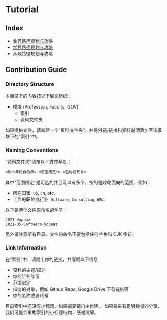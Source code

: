 # Tutorial

## Index

- [业界路径规划与攻略](Profession/index.md)
- [学界路径规划与攻略](Faculty/index.md)
- 从政路径规划与攻略

## Contribution Guide

### Directory Structure

本目录下的内容按以下层次组织：

- 模块 (Profession, Faculty, GOV)
    - 索引
    - 资料文件夹

如果提供文件，请新建一个“资料文件夹”，并将外链/链接和资料说明添加至该模块下的“索引”中。

### Naming Conventions

“资料文件夹”请按以下方式命名：

```
<毕业年份自然年>-<范围限定*>-<名称或代号>
```

其中“范围限定”是可选的并且可以有多个，指的是攻略面向的范围，例如：
- 所在国家: `US`, `CN`, etc.
- 工作的职位或行业: `Software`, `Consulting`, etc.

以下是两个文件夹命名的例子：

```
2021-Vopaaz
2021-US-Software-Vopaaz
```

另外请注意所有目录、文件的命名不要包括任何空格和 CJK 字符。

### Link Information

在“索引”中，请附上你的链接，并写明以下信息

- 资料的主题/描述
- 你的毕业年份
- 范围限定
- 指向的对象，例如 Github Repo, Google Drive 下载链接等
- 你的名称或者代号

目前索引中还没有小标题，如果需要请自由新建。
如果将来有足够数量的分享，我们可能会重构索引的小标题结构，感谢理解。
